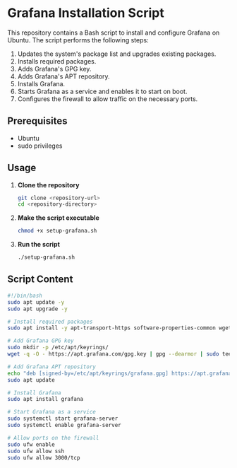 # Grafana Installation Script

This repository contains a Bash script to install and configure Grafana on Ubuntu. The script performs the following steps:

1. Updates the system's package list and upgrades existing packages.
2. Installs required packages.
3. Adds Grafana's GPG key.
4. Adds Grafana's APT repository.
5. Installs Grafana.
6. Starts Grafana as a service and enables it to start on boot.
7. Configures the firewall to allow traffic on the necessary ports.

## Prerequisites

- Ubuntu
- sudo privileges

## Usage

1. **Clone the repository**

    ```bash
    git clone <repository-url>
    cd <repository-directory>
    ```

2. **Make the script executable**

    ```bash
    chmod +x setup-grafana.sh
    ```

3. **Run the script**

    ```bash
    ./setup-grafana.sh
    ```

## Script Content

```bash
#!/bin/bash 
sudo apt update -y
sudo apt upgrade -y

# Install required packages 
sudo apt install -y apt-transport-https software-properties-common wget

# Add Grafana GPG key
sudo mkdir -p /etc/apt/keyrings/
wget -q -O - https://apt.grafana.com/gpg.key | gpg --dearmor | sudo tee /etc/apt/keyrings/grafana.gpg > /dev/null

# Add Grafana APT repository
echo "deb [signed-by=/etc/apt/keyrings/grafana.gpg] https://apt.grafana.com stable main" | sudo tee -a /etc/apt/sources.list.d/grafana.list
sudo apt update

# Install Grafana
sudo apt install grafana

# Start Grafana as a service
sudo systemctl start grafana-server
sudo systemctl enable grafana-server

# Allow ports on the firewall
sudo ufw enable 
sudo ufw allow ssh
sudo ufw allow 3000/tcp
